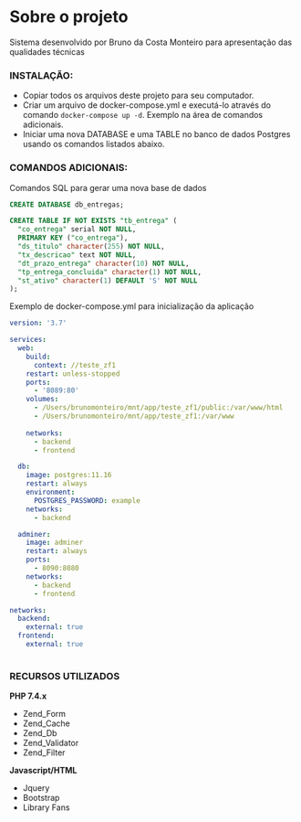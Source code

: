 # Sobre o projeto

Sistema desenvolvido por Bruno da Costa Monteiro para apresentação das qualidades técnicas


### INSTALAÇÃO:
* Copiar todos os arquivos deste projeto para seu computador.
* Criar um arquivo de docker-compose.yml e executá-lo através do comando ```docker-compose up -d```. Exemplo na área de comandos adicionais.
* Iniciar uma nova DATABASE e uma TABLE no banco de dados Postgres usando os comandos listados abaixo.

### COMANDOS ADICIONAIS: 

Comandos SQL para gerar uma nova base de dados 
```sql
CREATE DATABASE db_entregas;

CREATE TABLE IF NOT EXISTS "tb_entrega" (
  "co_entrega" serial NOT NULL,
  PRIMARY KEY ("co_entrega"),
  "ds_titulo" character(255) NOT NULL,
  "tx_descricao" text NOT NULL,
  "dt_prazo_entrega" character(10) NOT NULL,
  "tp_entrega_concluida" character(1) NOT NULL,
  "st_ativo" character(1) DEFAULT 'S' NOT NULL
);
```


Exemplo de docker-compose.yml para inicialização da aplicação
```yml
version: '3.7'

services:
  web:
    build:
      context: //teste_zf1
    restart: unless-stopped
    ports:
      - '8089:80'
    volumes:
      - /Users/brunomonteiro/mnt/app/teste_zf1/public:/var/www/html
      - /Users/brunomonteiro/mnt/app/teste_zf1:/var/www
     
    networks:
      - backend
      - frontend

  db:
    image: postgres:11.16
    restart: always
    environment:
      POSTGRES_PASSWORD: example
    networks:
      - backend

  adminer:
    image: adminer
    restart: always
    ports:
      - 8090:8080
    networks:
      - backend
      - frontend

networks:
  backend:
    external: true  
  frontend:
    external: true
    
```


### RECURSOS UTILIZADOS
**PHP 7.4.x**
* Zend_Form
* Zend_Cache
* Zend_Db
* Zend_Validator
* Zend_Filter

**Javascript/HTML**
* Jquery
* Bootstrap
* Library Fans
